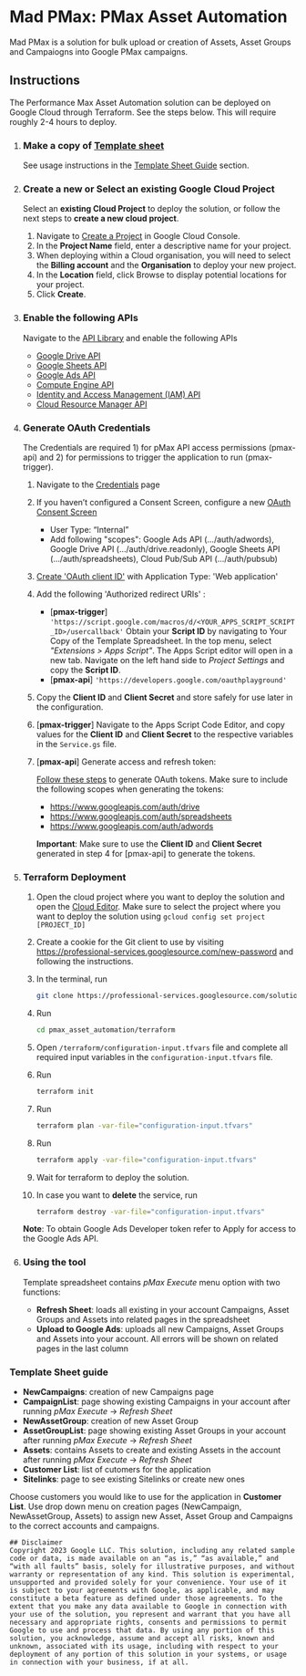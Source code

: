 # Mad PMax: PMax Asset Automation

Mad PMax is a solution for bulk upload or creation of Assets, Asset Groups and Campaiogns into Google PMax campaigns. 

## Instructions

The Performance Max Asset Automation solution can be deployed on Google Cloud through Terraform. See the steps below. This will require roughly 2-4 hours to deploy.


1. ### Make a copy of [Template sheet](https://docs.google.com/spreadsheets/d/1TBzqzp6dvlNGRjsuFlfBbErBC_BSHlzQPzRcBahxn-Q/copy)

     See usage instructions in the [Template Sheet Guide](#template-sheet-guide) section.

2. ### Create a new or Select an existing Google Cloud Project

      Select an **existing Cloud Project** to deploy the solution, or follow the next steps to **create a new cloud project**.

      1. Navigate to [Create a Project](https://console.cloud.google.com/projectcreate) in Google Cloud Console.
      2. In the **Project Name** field, enter a descriptive name for your project.
      3. When deploying within a Cloud organisation, you will need to select the **Billing account** and the **Organisation** to deploy your new project.
      4. In the **Location** field, click Browse to display potential locations for your project.
      5. Click **Create**.

3. ### Enable the following APIs

      Navigate to the [API Library](https://console.cloud.google.com/apis/library) and enable the following APIs

      * [Google Drive API](https://console.cloud.google.com/apis/library/drive.googleapis.com)
      * [Google Sheets API](https://console.cloud.google.com/apis/library/sheets.googleapis.com)
      * [Google Ads API](https://console.cloud.google.com/apis/library/googleads.googleapis.com)
      * [Compute Engine API](https://console.cloud.google.com/apis/library/compute.googleapis.com)
      * [Identity and Access Management (IAM) API](https://console.cloud.google.com/apis/library/iam.googleapis.com)
      * [Cloud Resource Manager API](https://console.cloud.google.com/apis/library/cloudresourcemanager.googleapis.com)

4. ### Generate OAuth Credentials

    The Credentials are required 1) for pMax API access permissions (pmax-api) and 2) for permissions to trigger the application to run (pmax-trigger).

    1. Navigate to the [Credentials](https://console.developers.google.com/apis/credentials) page
    2. If you haven’t configured a Consent Screen, configure a new [OAuth Consent Screen](https://console.cloud.google.com/apis/credentials/consent)
        * User Type: “Internal”
        * Add following "scopes":
            Google Ads API (.../auth/adwords), Google Drive API (.../auth/drive.readonly), Google Sheets API (.../auth/spreadsheets), Cloud Pub/Sub API (.../auth/pubsub)
    3. [Create 'OAuth client ID'](https://console.cloud.google.com/apis/credentials/oauthclient) with Application Type: 'Web application'
    4. Add the following 'Authorized redirect URIs' :
        * [**pmax-trigger**] `'https://script.google.com/macros/d/<YOUR_APPS_SCRIPT_SCRIPT_ID>/usercallback'`
         Obtain your **Script ID** by navigating to Your Copy of the Template Spreadsheet. In the top menu, select *"Extensions > Apps Script"*. The Apps Script editor will open in a new tab. Navigate on the left hand side to *Project Settings* and copy the **Script ID**.
        * [**pmax-api**] `'https://developers.google.com/oauthplayground'`
    5. Copy the **Client ID** and **Client Secret** and store safely for use later in the configuration.
    6. [**pmax-trigger**] Navigate to the Apps Script Code Editor, and copy values for the **Client ID** and **Client Secret** to the respective variables in the `Service.gs` file.
    7. [**pmax-api**] Generate access and refresh token:

        [Follow these steps](https://developers.google.com/google-ads/api/docs/oauth/playground#generate_tokens) to generate OAuth tokens. Make sure to include the following scopes when generating the tokens:
        * <https://www.googleapis.com/auth/drive>
        * <https://www.googleapis.com/auth/spreadsheets>
        * <https://www.googleapis.com/auth/adwords>

        **Important**: Make sure to use the **Client ID** and **Client Secret** generated in step 4 for [pmax-api] to generate the tokens.

5. ### Terraform Deployment

    1. Open the cloud project where you want to deploy the solution and open the [Cloud Editor](https://shell.cloud.google.com/?show=ide%2Cterminal). Make sure to select the project where you want to deploy the solution using `gcloud config set project [PROJECT_ID]`
    2. Create a cookie for the Git client to use by visiting <https://professional-services.googlesource.com/new-password> and following the instructions.
    3. In the terminal, run

        ```bash
        git clone https://professional-services.googlesource.com/solutions/pmax_asset_automation
        ```

    4. Run

        ```bash
        cd pmax_asset_automation/terraform
        ```

    5. Open `/terraform/configuration-input.tfvars` file and complete all required input variables in the `configuration-input.tfvars` file.

    6. Run

        ```bash
        terraform init
        ```

    7. Run

        ```bash
        terraform plan -var-file="configuration-input.tfvars"
        ```

    8. Run

        ```bash
        terraform apply -var-file="configuration-input.tfvars"
        ```

    9. Wait for terraform to deploy the solution.

    10. In case you want to **delete** the service, run

        ```bash
        terraform destroy -var-file="configuration-input.tfvars"
        ```

    **Note**: To obtain Google Ads Developer token refer to Apply for access to the Google Ads API.

6. ### Using the tool

    Template spreadsheet contains *pMax Execute* menu option with two functions:
    * **Refresh Sheet**: loads all existing in your account Campaigns, Asset Groups and Assets into related pages in the spreadsheet
    * **Upload to Google Ads**: uploads all new Campaigns, Asset Groups and Assets into your account. All errors will be shown on related pages in the last column

### Template Sheet guide

* **NewCampaigns**: creation of new Campaigns page
* **CampaignList**: page showing existing Campaigns in your account after running *pMax Execute* -> *Refresh Sheet*
* **NewAssetGroup**: creation of new Asset Group
* **AssetGroupList**: page showing existing Asset Groups in your account after running *pMax Execute* -> *Refresh Sheet*
* **Assets**: contains Assets to create and existing Assets in the account after running *pMax Execute* -> *Refresh Sheet*
* **Customer List**: list of cutomers for the application 
* **Sitelinks**: page to see existing Sitelinks or create new ones

Choose customers you would like to use for the application in **Customer List**.
Use drop down menu on creation pages (NewCampaign, NewAssetGroup, Assets) to assign new Asset, Asset Group and Campaigns to the correct accounts and campaigns.

```text
## Disclaimer
Copyright 2023 Google LLC. This solution, including any related sample code or data, is made available on an “as is,” “as available,” and “with all faults” basis, solely for illustrative purposes, and without warranty or representation of any kind. This solution is experimental, unsupported and provided solely for your convenience. Your use of it is subject to your agreements with Google, as applicable, and may constitute a beta feature as defined under those agreements. To the extent that you make any data available to Google in connection with your use of the solution, you represent and warrant that you have all necessary and appropriate rights, consents and permissions to permit Google to use and process that data. By using any portion of this solution, you acknowledge, assume and accept all risks, known and unknown, associated with its usage, including with respect to your deployment of any portion of this solution in your systems, or usage in connection with your business, if at all.
```
